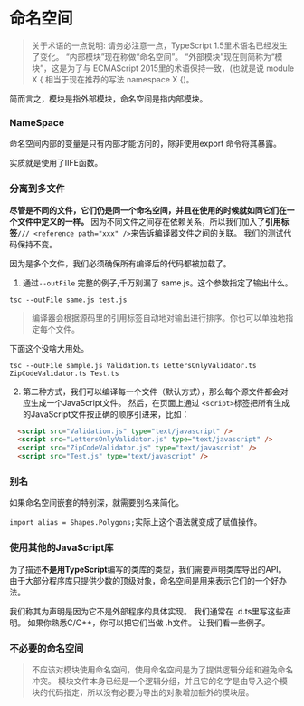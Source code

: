# 命名空间

> 关于术语的一点说明: 请务必注意一点，TypeScript 1.5里术语名已经发生了变化。 “内部模块”现在称做“命名空间”。 “外部模块”现在则简称为“模块”，这是为了与 ECMAScript 2015里的术语保持一致，(也就是说 module X { 相当于现在推荐的写法 namespace X {)。

简而言之，模块是指外部模块，命名空间是指内部模块。

### NameSpace

命名空间内部的变量是只有内部才能访问的，除非使用export 命令将其暴露。

实质就是使用了IIFE函数。

### 分离到多文件

**尽管是不同的文件，它们仍是同一个命名空间，并且在使用的时候就如同它们在一个文件中定义的一样。** 因为不同文件之间存在依赖关系，所以我们加入了**引用标签**`/// <reference path="xxx" />`来告诉编译器文件之间的关联。 我们的测试代码保持不变。

因为是多个文件，我们必须确保所有编译后的代码都被加载了。
1. 通过`--outFile`
完整的例子,千万别漏了 same.js。这个参数指定了输出什么。
```shell
tsc --outFile same.js test.js
```
> 编译器会根据源码里的引用标签自动地对输出进行排序。你也可以单独地指定每个文件。

下面这个没啥大用处。
```
tsc --outFile sample.js Validation.ts LettersOnlyValidator.ts ZipCodeValidator.ts Test.ts
```

2. 第二种方式，我们可以编译每一个文件（默认方式），那么每个源文件都会对应生成一个JavaScript文件。 然后，在页面上通过 `<script>`标签把所有生成的JavaScript文件按正确的顺序引进来，比如：

```html
  <script src="Validation.js" type="text/javascript" />
  <script src="LettersOnlyValidator.js" type="text/javascript" />
  <script src="ZipCodeValidator.js" type="text/javascript" />
  <script src="Test.js" type="text/javascript" />
```

### 别名

如果命名空间嵌套的特别深，就需要别名来简化。

`import alias = Shapes.Polygons;`实际上这个语法就变成了赋值操作。

### 使用其他的JavaScript库
为了描述**不是用TypeScript**编写的类库的类型，我们需要声明类库导出的API。 由于大部分程序库只提供少数的顶级对象，命名空间是用来表示它们的一个好办法。

我们称其为声明是因为它不是外部程序的具体实现。 我们通常在 .d.ts里写这些声明。 如果你熟悉C/C++，你可以把它们当做 .h文件。 让我们看一些例子。

### 不必要的命名空间

> 不应该对模块使用命名空间，使用命名空间是为了提供逻辑分组和避免命名冲突。 模块文件本身已经是一个逻辑分组，并且它的名字是由导入这个模块的代码指定，所以没有必要为导出的对象增加额外的模块层。